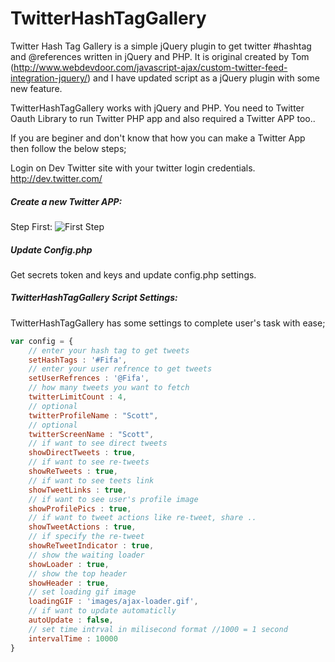TwitterHashTagGallery
=====================

Twitter Hash Tag Gallery is a simple jQuery plugin to get twitter #hashtag and @references written in jQuery and PHP. It is original created by Tom (http://www.webdevdoor.com/javascript-ajax/custom-twitter-feed-integration-jquery/) and I have updated script as a jQuery plugin with some new feature.

TwitterHashTagGallery works with jQuery and PHP. You need to Twitter Oauth Library to run Twitter PHP app and also required a Twitter APP too..

If you are beginer and don't know that how you can make a Twitter App then follow the below steps;

Login on Dev Twitter site with your twitter login credentials. http://dev.twitter.com/

<h5>Create a new Twitter APP:</h5>

Step First: ![First Step](https://github.com/neerajsinghsonu/TwitterHashTagGallery/blob/master/doc/first-screen.jpg "First Step")


<h5>Update Config.php</h5>

Get secrets token and keys and update config.php settings.


<h5>TwitterHashTagGallery Script Settings:</h5>
TwitterHashTagGallery has some settings to complete user's task with ease;

```javascript
var config = {
	// enter your hash tag to get tweets
	setHashTags : '#Fifa',
	// enter your user refrence to get tweets
	setUserRefrences : '@Fifa',
	// how many tweets you want to fetch
	twitterLimitCount : 4,
	// optional
	twitterProfileName : "Scott",
	// optional
	twitterScreenName : "Scott",
	// if want to see direct tweets
	showDirectTweets : true,
	// if want to see re-tweets
	showReTweets : true,
	// if want to see teets link
	showTweetLinks : true,
	// if want to see user's profile image
	showProfilePics : true,
	// if want to tweet actions like re-tweet, share ..
	showTweetActions : true,
	// if specify the re-tweet
	showReTweetIndicator : true,
	// show the waiting loader
	showLoader : true,
	// show the top header
	showHeader : true,
	// set loading gif image
	loadingGIF : 'images/ajax-loader.gif',
	// if want to update automaticlly
	autoUpdate : false,
	// set time intrval in milisecond format //1000 = 1 second
	intervalTime : 10000
}
```